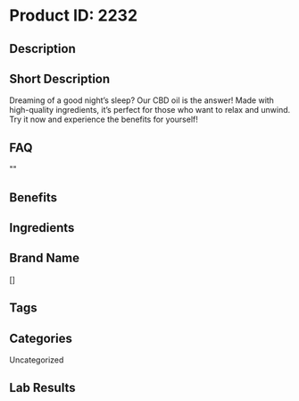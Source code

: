 # Product ID: 2232
## Description

## Short Description
<p>Dreaming of a good night&#8217;s sleep? Our CBD oil is the answer! Made with high-quality ingredients, it&#8217;s perfect for those who want to relax and unwind. Try it now and experience the benefits for yourself!</p>

## FAQ
""
## Benefits

## Ingredients

## Brand Name
[]
## Tags

## Categories
Uncategorized
## Lab Results

